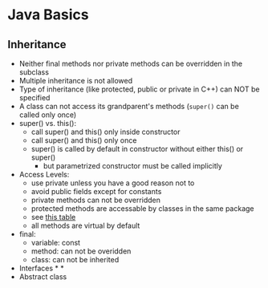 Java Basics
===

Inheritance
---
* Neither final methods nor private methods can be overridden in the subclass
* Multiple inheritance is not allowed 
* Type of inheritance (like protected, public or private in C++) can NOT be specified
* A class can not access its grandparent's methods (`super()` can be called only once)
* super() vs. this():
  * call super() and this() only inside constructor 
  * call super() and this() only once
  * super() is called by default in constructor without either this() or super()
    * but parametrized constructor must be called implicitly 
* Access Levels:
  * use private unless you have a good reason not to
  * avoid public fields except for constants
  * private methods can not be overridden
  * protected methods are accessable by classes in the same package
  * see [this table](https://docs.oracle.com/javase/tutorial/java/javaOO/accesscontrol.html)
  * all methods are virtual by default
* final:
  * variable: const
  * method: can not be overidden
  * class: can not be inherited
* Interfaces
  * 
  *
* Abstract class
